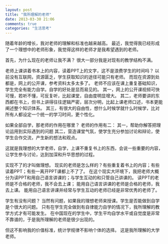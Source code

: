 ```yaml
---
layout: post
title: "我所理解的老师"
date: 2013-03-30 21:06
comments: true
categories: "生活思考"
---
```


随着年龄的增长，我对老师的理解和标准也越来越高。
最近，我觉得我已经形成了一个理想中的老师形象，我觉得这样的老师才是我希望遇到的老师。

首先，为什么现在的老师让我不满？
很大一部分我是对现有的教学结构不满。
<!-- more -->
老师上课讲着书本上的内容，读着PPT上的文字，这不是浪费学生的时间吗？
以前没有互联网，资源匮乏，学生获取知识的途径可能只有老师。
而现在资源到处都是，网上的公开课，参考资料太多太多了。
老师不应该在课上重复基础知识，学生完全有能力自学。自学的好处是显而易见的。
其一，网上的公开课视频可快可慢，若听不懂，可反复听，比起课堂，自由度明显增大。
其二，老师要讲的东西都在书上，但书上讲得往往逻辑严密，层次分明，比起上课老师口述，书本更能阐述整个知识体系。
其三，有很大的自由性，想什么时候学就什么时候学，比对所有人都设定一个统一的学习时间，更个性化。

如果全部自学，那老师的作用在哪里？
老师的作用有二：
其一，帮助你解答把理论运用到实际遇到的问题
其二，营造课堂气氛，使学生充分参加讨论和辩论，使学生合作交流，产生新的想法和观点。

这就是我理想的大学老师，自学，上课不重复书上的东西，会说一些重要的内容，让学生参与讨论，达到加深和升华思想的过程。

实现不了的才叫做理想。
现实的老师是怎么样的？有些重复着书上的内容；有些读着PPT；有些一离开PPT课都上不了了。
在这个现实大环境下，我把老师大概分为读PPT和用自己语言讲课的；与学生互动的和只管自己讲课的。
读PPT的老师是不合格的老师，我不会去上课；
能用自己语言讲课的老师是合格的老师，我去上课。
能用自己语言讲课并经常与学生互动的老师已经是非常优秀的老师了。

学生有没有问题？
当然有问题，如果我的理想老师来授课。学生是否能做到自学是个很大的问题。
只有在学生完全做到有自律能力自学的情况下，我所理解的教学方式才有可能发生。
在中国现在的学生中，学生平均自学水平或自觉度是非常不靠谱的，于是我所理解的老师是很少出现的。

但这不影响我的价值标准，统计学规律不影响个体的选择。
这是我所理解的大学老师。

